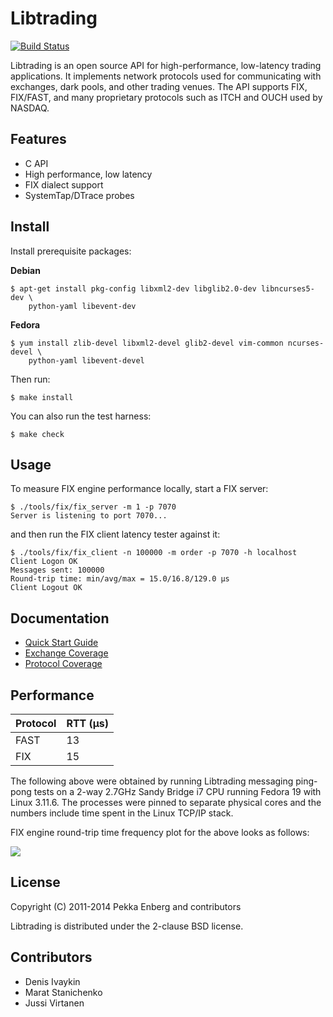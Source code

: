 # Libtrading

[![Build Status](https://secure.travis-ci.org/libtrading/libtrading.png?branch=master)](http://travis-ci.org/libtrading/libtrading)

Libtrading is an open source API for high-performance, low-latency trading
applications. It implements network protocols used for communicating with
exchanges, dark pools, and other trading venues. The API supports FIX,
FIX/FAST, and many proprietary protocols such as ITCH and OUCH used by NASDAQ.

## Features

* C API
* High performance, low latency
* FIX dialect support
* SystemTap/DTrace probes

## Install

Install prerequisite packages:

**Debian**

```
$ apt-get install pkg-config libxml2-dev libglib2.0-dev libncurses5-dev \
    python-yaml libevent-dev
```

**Fedora**

```
$ yum install zlib-devel libxml2-devel glib2-devel vim-common ncurses-devel \
    python-yaml libevent-devel
```

Then run:

```
$ make install
```

You can also run the test harness:

```
$ make check
```

## Usage

To measure FIX engine performance locally, start a FIX server:

```
$ ./tools/fix/fix_server -m 1 -p 7070
Server is listening to port 7070...
```

and then run the FIX client latency tester against it:

```
$ ./tools/fix/fix_client -n 100000 -m order -p 7070 -h localhost
Client Logon OK
Messages sent: 100000
Round-trip time: min/avg/max = 15.0/16.8/129.0 μs
Client Logout OK
```

## Documentation

* [Quick Start Guide](docs/quickstart.md)
* [Exchange Coverage](https://github.com/libtrading/libtrading/wiki/Exchange-Coverage)
* [Protocol Coverage](https://github.com/libtrading/libtrading/wiki/Protocol-Coverage)

## Performance

Protocol | RTT (μs)
---------|---------
FAST     | 13
FIX      | 15

The following above were obtained by running Libtrading messaging
ping-pong tests on a 2-way 2.7GHz Sandy Bridge i7 CPU running Fedora 19
with Linux 3.11.6.  The processes were pinned to separate physical cores
and the numbers include time spent in the Linux TCP/IP stack.

FIX engine round-trip time frequency plot for the above looks as follows:

<img src="http://libtrading.org/latency-frequency-plot.svg">

## License

Copyright (C) 2011-2014 Pekka Enberg and contributors

Libtrading is distributed under the 2-clause BSD license.

## Contributors

* Denis Ivaykin
* Marat Stanichenko
* Jussi Virtanen
